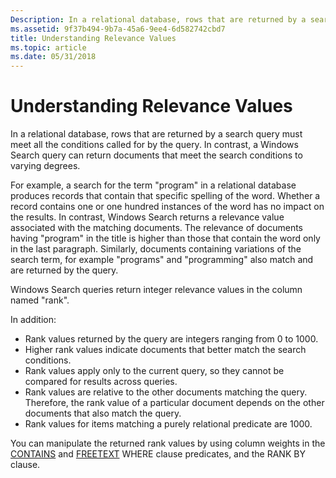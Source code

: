 ```yaml
---
Description: In a relational database, rows that are returned by a search query must meet all the conditions called for by the query. In contrast, a Windows Search query can return documents that meet the search conditions to varying degrees.
ms.assetid: 9f37b494-9b7a-45a6-9ee4-6d582742cbd7
title: Understanding Relevance Values
ms.topic: article
ms.date: 05/31/2018
---
```


# Understanding Relevance Values

In a relational database, rows that are returned by a search query must meet all the conditions called for by the query. In contrast, a Windows Search query can return documents that meet the search conditions to varying degrees.

For example, a search for the term "program" in a relational database produces records that contain that specific spelling of the word. Whether a record contains one or one hundred instances of the word has no impact on the results. In contrast, Windows Search returns a relevance value associated with the matching documents. The relevance of documents having "program" in the title is higher than those that contain the word only in the last paragraph. Similarly, documents containing variations of the search term, for example "programs" and "programming" also match and are returned by the query.

Windows Search queries return integer relevance values in the column named "rank".

In addition:

-   Rank values returned by the query are integers ranging from 0 to 1000.
-   Higher rank values indicate documents that better match the search conditions.
-   Rank values apply only to the current query, so they cannot be compared for results across queries.
-   Rank values are relative to the other documents matching the query. Therefore, the rank value of a particular document depends on the other documents that also match the query.
-   Rank values for items matching a purely relational predicate are 1000.

You can manipulate the returned rank values by using column weights in the [CONTAINS](-search-sql-contains.md) and [FREETEXT](-search-sql-freetext.md) WHERE clause predicates, and the RANK BY clause.

 

 



